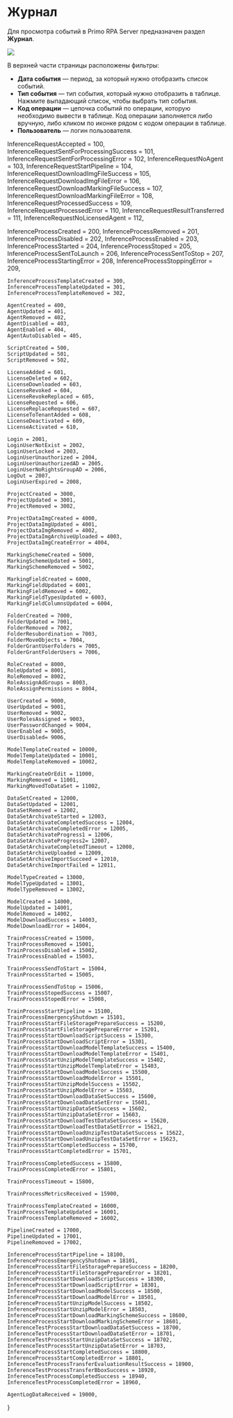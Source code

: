 # Журнал

Для просмотра событий в Primo RPA Server предназначен раздел **Журнал**. 

![](<../../.gitbook/assets1/primo-ai/>)

В верхней части страницы расположены фильтры:
* **Дата события** — период, за который нужно отобразить список событий. 
* **Тип события** — тип события, который нужно отобразить в таблице. Нажмите выпадающий список, чтобы выбрать тип события.
* **Код операции** — цепочка событий по операции, которую необходимо вывести в таблице. Код операции заполняется либо вручную, либо кликом по иконке рядом с кодом операции в таблице. 
* **Пользователь** — логин пользователя.


InferenceRequestAccepted = 100,
InferenceRequestSentForProcessingSuccess = 101,
InferenceRequestSentForProcessingError = 102,
InferenceRequestNoAgent = 103,
InferenceRequestStartPipeline = 104,
InferenceRequestDownloadImgFileSuccess = 105,
InferenceRequestDownloadImgFileError = 106,
InferenceRequestDownloadMarkingFileSuccess = 107,
InferenceRequestDownloadMarkingFileError = 108,
InferenceRequestProcessedSuccess = 109,
InferenceRequestProcessedError = 110,
InferenceRequestResultTransferred = 111,
InferenceRequestNoLicensedAgent = 112,

InferenceProcessCreated = 200,
InferenceProcessRemoved = 201,
InferenceProcessDisabled = 202,
InferenceProcessEnabled = 203,
InferenceProcessStarted = 204,
InferenceProcessStoped = 205,
InferenceProcessSentToLaunch = 206,
InferenceProcessSentToStop = 207,
InferenceProcessStartingError = 208,
InferenceProcessStoppingError = 209,

	InferenceProcessTemplateCreated = 300,
    InferenceProcessTemplateUpdated = 301,
    InferenceProcessTemplateRemoved = 302,
    
    AgentCreated = 400,
    AgentUpdated = 401,
    AgentRemoved = 402,
    AgentDisabled = 403,
    AgentEnabled = 404,
    AgentAutoDisabled = 405,

    ScriptCreated = 500,
    ScriptUpdated = 501,
    ScriptRemoved = 502,

    LicenseAdded = 601,
    LicenseDeleted = 602,
    LicenseDownloaded = 603,
    LicenseRevoked = 604,
    LicenseRevokeReplaced = 605,
    LicenseRequested = 606,
    LicenseReplaceRequested = 607,
    LicenseToTenantAdded = 608,
    LicenseDeactivated = 609,
    LicenseActivated = 610,

    Login = 2001,
    LoginUserNotExist = 2002,
    LoginUserLocked = 2003,
    LoginUserUnauthorized = 2004,
    LoginUserUnauthorizedAD = 2005,
    LoginUserNoRightsGroupAD = 2006,
    LogOut = 2007,
    LoginUserExpired = 2008,

    ProjectCreated = 3000,
    ProjectUpdated = 3001,
    ProjectRemoved = 3002,

    ProjectDataImgCreated = 4000,
    ProjectDataImgUpdated = 4001,
    ProjectDataImgRemoved = 4002,
    ProjectDataImgArchiveUploaded = 4003,
    ProjectDataImgCreateError = 4004,

    MarkingSchemeCreated = 5000,
    MarkingSchemeUpdated = 5001,
    MarkingSchemeRemoved = 5002,

    MarkingFieldCreated = 6000,
    MarkingFieldUpdated = 6001,
    MarkingFieldRemoved = 6002,
    MarkingFieldTypesUpdated = 6003,
    MarkingFieldColumnsUpdated = 6004,

	FolderCreated = 7000,
    FolderUpdated = 7001,
    FolderRemoved = 7002,
    FolderResubordination = 7003,
    FolderMoveObjects = 7004,
    FolderGrantUserFolders = 7005,
    FolderGrantFolderUsers = 7006,

    RoleCreated = 8000,
    RoleUpdated = 8001,
    RoleRemoved = 8002,
    RoleAssignAdGroups = 8003,
    RoleAssignPermissions = 8004,

    UserCreated = 9000,
    UserUpdated = 9001,
    UserRemoved = 9002,
    UserRolesAssigned = 9003,
    UserPasswordChanged = 9004,
    UserEnabled = 9005,
    UserDisabled= 9006,

    ModelTemplateCreated = 10000,
    ModelTemplateUpdated = 10001,
    ModelTemplateRemoved = 10002,

    MarkingCreateOrEdit = 11000,
    MarkingRemoved = 11001,
    MarkingMovedToDataSet = 11002,

    DataSetCreated = 12000,
    DataSetUpdated = 12001,
    DataSetRemoved = 12002,
	DataSetArchivateStarted = 12003,
    DataSetArchivateCompletedSuccess = 12004,
    DataSetArchivateCompletedError = 12005,
    DataSetArchivateProgress1 = 12006,
    DataSetArchivateProgress2= 12007,
    DataSetArchivateCompletedTimeout = 12008,
    DataSetArchiveUploaded = 12009,
    DataSetArchiveImportSucceed = 12010,
    DataSetArchiveImportFailed = 12011,

	ModelTypeCreated = 13000,
    ModelTypeUpdated = 13001,
    ModelTypeRemoved = 13002,

	ModelCreated = 14000,
    ModelUpdated = 14001,
    ModelRemoved = 14002,
    ModelDownloadSuccess = 14003,
    ModelDownloadError = 14004,

    TrainProcessCreated = 15000,
    TrainProcessRemoved = 15001,
    TrainProcessDisabled = 15002,
    TrainProcessEnabled = 15003,

    TrainProcessSendToStart = 15004,
    TrainProcessStarted = 15005,        
    
    TrainProcessSendToStop = 15006,
    TrainProcessStopedSuccess = 15007,
    TrainProcessStopedError = 15008,

    TrainProcessStartPipeline = 15100,
    TrainProcessEmergencyShutdown = 15101,
	TrainProcessStartFileStoragePrepareSuccess = 15200,
    TrainProcessStartFileStoragePrepareError = 15201,
    TrainProcessStartDownloadScriptSuccess = 15300,
    TrainProcessStartDownloadScriptError = 15301,
    TrainProcessStartDownloadModelTemplateSuccess = 15400,
    TrainProcessStartDownloadModelTemplateError = 15401,
    TrainProcessStartUnzipModelTemplateSuccess = 15402,
    TrainProcessStartUnzipModelTemplateError = 15403,
    TrainProcessStartDownloadModelSuccess = 15500,
    TrainProcessStartDownloadModelError = 15501,
    TrainProcessStartUnzipModelSuccess = 15502,
    TrainProcessStartUnzipModelError = 15503,
    TrainProcessStartDownloadDataSetSuccess = 15600,
    TrainProcessStartDownloadDataSetError = 15601,
    TrainProcessStartUnzipDataSetSuccess = 15602,
    TrainProcessStartUnzipDataSetError = 15603,
    TrainProcessStartDownloadTestDataSetSuccess = 15620,
    TrainProcessStartDownloadTestDataSetError = 15621,
    TrainProcessStartDownloadUnzipTestDataSetSuccess = 15622,
    TrainProcessStartDownloadUnzipTestDataSetError = 15623,
	TrainProcessStartCompletedSuccess = 15700,
    TrainProcessStartCompletedError = 15701,

	TrainProcessCompletedSuccess = 15800,
    TrainProcessCompletedError = 15801,

	TrainProcessTimeout = 15800,

    TrainProcessMetricsReceived = 15900,

	TrainProcessTemplateCreated = 16000,
    TrainProcessTemplateUpdated = 16001,
    TrainProcessTemplateRemoved = 16002,

	PipelineCreated = 17000,
    PipelineUpdated = 17001,
    PipelineRemoved = 17002,

    InferenceProcessStartPipeline = 18100,
    InferenceProcessEmergencyShutdown = 18101,
    InferenceProcessStartFileStoragePrepareSuccess = 18200,
    InferenceProcessStartFileStoragePrepareError = 18201,
    InferenceProcessStartDownloadScriptSuccess = 18300,
    InferenceProcessStartDownloadScriptError = 18301,
    InferenceProcessStartDownloadModelSuccess = 18500,
    InferenceProcessStartDownloadModelError = 18501,
    InferenceProcessStartUnzipModelSuccess = 18502,
    InferenceProcessStartUnzipModelError = 18503,
    InferenceProcessStartDownloadMarkingSchemeSuccess = 18600,
    InferenceProcessStartDownloadMarkingSchemeError = 18601,
    InferenceTestProcessStartDownloadDataSetSuccess = 18700,
    InferenceTestProcessStartDownloadDataSetError = 18701,
    InferenceTestProcessStartUnzipDataSetSuccess = 18702,
    InferenceTestProcessStartUnzipDataSetError = 18703,
	InferenceProcessStartCompletedSuccess = 18800,
    InferenceProcessStartCompletedError = 18801,
    InferenceTestProcessTransferEvaluationResultSuccess = 18900,
	InferenceTestProcessTransferBboxSuccess = 18920,
    InferenceTestProcessCompletedSuccess = 18940,
	InferenceTestProcessCompletedError = 18960,

	AgentLogDataReceived = 19000,
}
